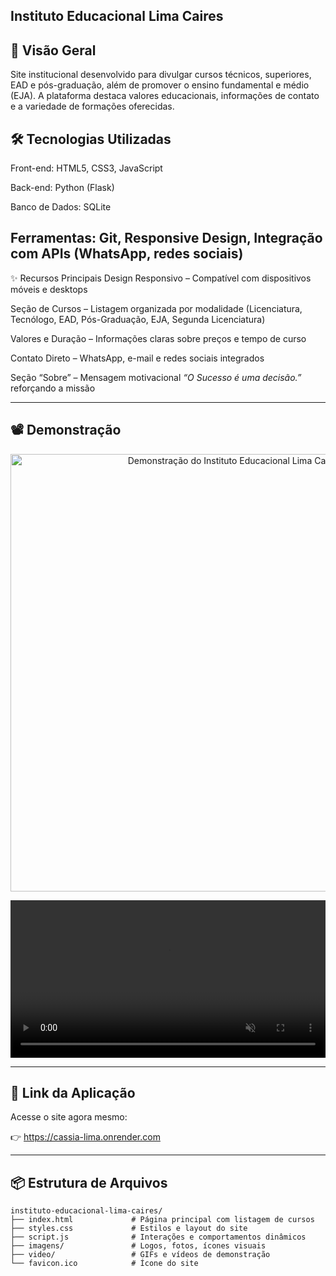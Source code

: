 Instituto Educacional Lima Caires
------------------------------

📌 Visão Geral
---------
Site institucional desenvolvido para divulgar cursos técnicos, superiores, EAD e pós-graduação, além de promover o ensino fundamental e médio (EJA). A plataforma destaca valores educacionais, informações de contato e a variedade de formações oferecidas.

🛠 Tecnologias Utilizadas
------
Front-end: HTML5, CSS3, JavaScript

Back-end: Python (Flask)

Banco de Dados: SQLite

Ferramentas: Git, Responsive Design, Integração com APIs (WhatsApp, redes sociais)
------
✨ Recursos Principais
Design Responsivo – Compatível com dispositivos móveis e desktops

Seção de Cursos – Listagem organizada por modalidade (Licenciatura, Tecnólogo, EAD, Pós-Graduação, EJA, Segunda Licenciatura)

Valores e Duração – Informações claras sobre preços e tempo de curso

Contato Direto – WhatsApp, e-mail e redes sociais integrados

Seção “Sobre” – Mensagem motivacional *“O Sucesso é uma decisão.”* reforçando a missão

---

## 📽 Demonstração
<p align="center">
  <img src="video/cassia-lima.gif" alt="Demonstração do Instituto Educacional Lima Caires" width="700"/>
</p>

<p align="center">
  <video src="video/cassia-lima.mp4" autoplay muted playsinline width="100%">
    Seu navegador não suporta a tag de vídeo HTML5.
  </video>
</p>

---

## 🔗 Link da Aplicação

Acesse o site agora mesmo:

👉 https://cassia-lima.onrender.com

---

📦 Estrutura de Arquivos
--------
```text
instituto-educacional-lima-caires/
├── index.html             # Página principal com listagem de cursos
├── styles.css             # Estilos e layout do site
├── script.js              # Interações e comportamentos dinâmicos
├── imagens/               # Logos, fotos, ícones visuais
├── video/                 # GIFs e vídeos de demonstração
└── favicon.ico            # Ícone do site
